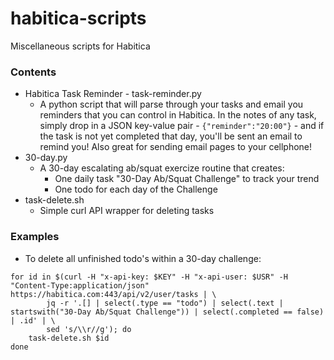 # habitica-scripts
Miscellaneous scripts for Habitica

### Contents
- Habitica Task Reminder - task-reminder.py
    +  A python script that will parse through your tasks and email you reminders that you can control in Habitica. In the notes of any task, simply drop in a JSON key-value pair - `{"reminder":"20:00"}` - and if the task is not yet completed that day, you'll be sent an email to remind you! Also great for sending email pages to your cellphone!
- 30-day.py
    + A 30-day escalating ab/squat exercize routine that creates:
        * One daily task "30-Day Ab/Squat Challenge" to track your trend
        * One todo for each day of the Challenge
- task-delete.sh
    + Simple curl API wrapper for deleting tasks

### Examples
- To delete all unfinished todo's within a 30-day challenge:

```
for id in $(curl -H "x-api-key: $KEY" -H "x-api-user: $USR" -H "Content-Type:application/json" https://habitica.com:443/api/v2/user/tasks | \
        jq -r '.[] | select(.type == "todo") | select(.text | startswith("30-Day Ab/Squat Challenge")) | select(.completed == false) | .id' | \
        sed 's/\\r//g'); do
    task-delete.sh $id
done
```

<!---
### To-do
1. Create authentication scheme similar to AWS CLI (for saving API keys)
2. Add task up/down scripts
--->

